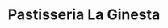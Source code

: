 ---
title: "Pastisseria La Ginesta"
url: /castellsera/pastisseria-la-ginesta/
shop: supermercado
---
